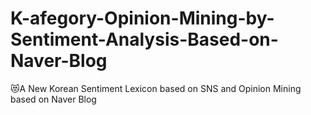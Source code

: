 # K-afegory-Opinion-Mining-by-Sentiment-Analysis-Based-on-Naver-Blog
😻A New Korean Sentiment Lexicon based on SNS and Opinion Mining based on Naver Blog
